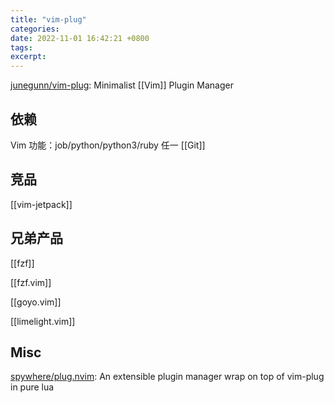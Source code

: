 ```yaml
---
title: "vim-plug"
categories: 
date: 2022-11-01 16:42:21 +0800
tags: 
excerpt: 
---
```


[junegunn/vim-plug](https://github.com/junegunn/vim-plug): Minimalist [[Vim]] Plugin Manager


## 依赖

Vim 功能：job/python/python3/ruby 任一
[[Git]]

## 竞品

[[vim-jetpack]]

## 兄弟产品

[[fzf]]

[[fzf.vim]]

[[goyo.vim]]

[[limelight.vim]]


## Misc

[spywhere/plug.nvim](https://github.com/spywhere/plug.nvim): An extensible plugin manager wrap on top of vim-plug in pure lua





